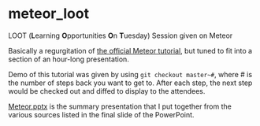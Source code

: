 # meteor_loot
LOOT (**L**earning **O**pportunities **O**n **T**uesday) Session given on Meteor

Basically a regurgitation of [the official Meteor tutorial](https://www.meteor.com/try), but tuned to fit into a section of an hour-long presentation. 

Demo of this tutorial was given by using `git checkout master~#`, where # is the number of steps back you want to get to. After each step, the next step would be checked out and diffed to display to the attendees.

[Meteor.pptx](Meteor.pptx) is the summary presentation that I put together from the various sources listed in the final slide of the PowerPoint.
